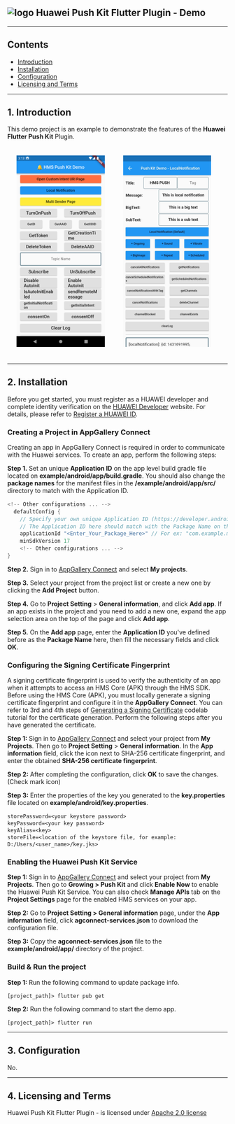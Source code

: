 ## ![logo](https://github.com/HMS-Core/hms-flutter-plugin/raw/master/flutter-hms-push/.docs/logo.png)  Huawei Push Kit Flutter Plugin - Demo

---

## Contents

  - [Introduction](#1-introduction)
  - [Installation](#2-installation)
  - [Configuration](#3-configuration)
  - [Licensing and Terms](#4-licensing-and-terms)

---

## 1. Introduction

This demo project is an example to demonstrate the features of the **Huawei Flutter Push Kit** Plugin.

<img src="https://github.com/HMS-Core/hms-flutter-plugin/raw/master/flutter-hms-push/example/.docs/mainPage.jpg" width = 40% height = 40% style="margin:1.5em"><img src="https://github.com/HMS-Core/hms-flutter-plugin/raw/master/flutter-hms-push/example/.docs/localNotification.jpg" width = 40% height = 40% style="margin:1.5em">

---

## 2. Installation

Before you get started, you must register as a HUAWEI developer and complete identity verification on the [HUAWEI Developer](https://developer.huawei.com/consumer/en/) website. For details, please refer to [Register a HUAWEI ID](https://developer.huawei.com/consumer/en/doc/10104).

### Creating a Project in AppGallery Connect

Creating an app in AppGallery Connect is required in order to communicate with the Huawei services. To create an app, perform the following steps:

**Step 1.** Set an unique **Application ID** on the app level build gradle file located on **example/android/app/build.gradle**. You should also change the **package names** for the manifest files in the **/example/android/app/src/** directory to match with the Application ID. 
  ```gradle
  <!-- Other configurations ... -->
    defaultConfig {
      // Specify your own unique Application ID (https://developer.android.com/studio/build/application-id.html). You may need to change the package name on AndroidManifest.xml and MainActivity.java respectively.
      // The Application ID here should match with the Package Name on the AppGalleryConnect
      applicationId "<Enter_Your_Package_Here>" // For ex: "com.example.mypushproject"
      minSdkVersion 17
      <!-- Other configurations ... -->
  }
  ```
**Step 2.** Sign in to [AppGallery Connect](https://developer.huawei.com/consumer/en/service/josp/agc/index.html)  and select **My projects**.

**Step 3.** Select your project from the project list or create a new one by clicking the **Add Project** button.

**Step 4.** Go to **Project Setting** > **General information**, and click **Add app**.
If an app exists in the project and you need to add a new one, expand the app selection area on the top of the page and click **Add app**.

**Step 5.** On the **Add app** page, enter the **Application ID** you've defined before as the **Package Name** here, then fill the necessary fields and click **OK**.

### Configuring the Signing Certificate Fingerprint

A signing certificate fingerprint is used to verify the authenticity of an app when it attempts to access an HMS Core (APK) through the HMS SDK. Before using the HMS Core (APK), you must locally generate a signing certificate fingerprint and configure it in the **AppGallery Connect**. You can refer to 3rd and 4th steps of [Generating a Signing Certificate](https://developer.huawei.com/consumer/en/codelab/HMSPreparation/index.html#2) codelab tutorial for the certificate generation. Perform the following steps after you have generated the certificate.

**Step 1:** Sign in to [AppGallery Connect](https://developer.huawei.com/consumer/en/service/josp/agc/index.html) and select your project from **My Projects**. Then go to **Project Setting** > **General information**. In the **App information** field, click the  icon next to SHA-256 certificate fingerprint, and enter the obtained **SHA-256 certificate fingerprint**.

**Step 2:**  After completing the configuration, click **OK** to save the changes. (Check mark icon)

**Step 3:** Enter the properties of the key you generated to the **key.properties** file located on **example/android/key.properties**.

```
storePassword=<your keystore password>
keyPassword=<your key password>
keyAlias=<key>
storeFile=<location of the keystore file, for example: D:/Users/<user_name>/key.jks>
```

### Enabling the Huawei Push Kit Service 

**Step 1:** Sign in to [AppGallery Connect](https://developer.huawei.com/consumer/en/service/josp/agc/index.html) and select your project from **My Projects**. Then go to **Growing > Push Kit** and click **Enable Now** to enable the Huawei Push Kit Service. You can also check **Manage APIs** tab on the **Project Settings** page for the enabled HMS services on your app.

**Step 2:** Go to **Project Setting > General information** page, under the **App information** field, click **agconnect-services.json** to download the configuration file.

**Step 3:** Copy the **agconnect-services.json** file to the **example/android/app/** directory of the project. 

### Build & Run the project

**Step 1:** Run the following command to update package info.
```
[project_path]> flutter pub get
``` 
**Step 2:** Run the following command to start the demo app.
```
[project_path]> flutter run
```
---

## 3. Configuration

No.

---

## 4. Licensing and Terms

Huawei Push Kit Flutter Plugin - is licensed under [Apache 2.0 license](LICENSE)
